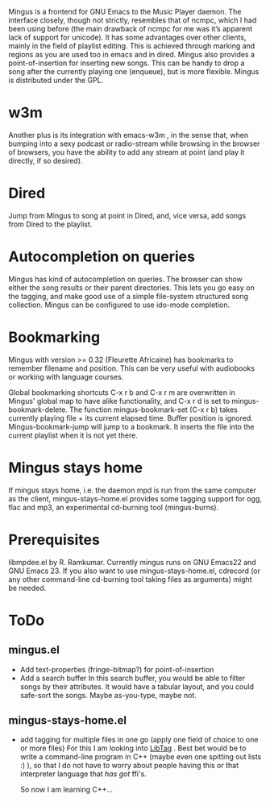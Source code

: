 Mingus is a frontend for GNU Emacs to the Music Player daemon. The
interface closely, though not strictly, resembles that of ncmpc, which
I had been using before (the main drawback of ncmpc for me was it’s
apparent lack of support for unicode). It has some advantages over
other clients, mainly in the field of playlist editing. This is
achieved through marking and regions as you are used too in emacs and
in dired. Mingus also provides a point-of-insertion for inserting new
songs. This can be handy to drop a song after the currently playing
one (enqueue), but is more flexible. Mingus is distributed under the
GPL.

w3m
===
Another plus is its integration with emacs-w3m , in the sense that,
when bumping into a sexy podcast or radio-stream while browsing in
the browser of browsers, you have the ability to add any stream at
point (and play it directly, if so desired).

Dired
=====
Jump from Mingus to song at point in Dired, and, vice versa, add songs
from Dired to the playlist.

Autocompletion on queries
=========================
Mingus has kind of autocompletion on queries. The browser can show
either the song results or their parent directories. This lets you go
easy on the tagging, and make good use of a simple file-system
structured song collection. Mingus can be configured to use ido-mode
completion.

Bookmarking
===========
Mingus with version >= 0.32 (Fleurette Africaine) has bookmarks to
remember filename and position. This can be very useful with
audiobooks or working with language courses.

Global bookmarking shortcuts C-x r b and C-x r m are overwritten in
Mingus' global map to have alike functionality, and C-x r d is set to
mingus-bookmark-delete. The function mingus-bookmark-set (C-x r b)
takes currently playing file + its current elapsed time. Buffer
position is ignored. Mingus-bookmark-jump will jump to a bookmark. It
inserts the file into the current playlist when it is not yet there.

Mingus stays home
=================
If mingus stays home, i.e. the daemon mpd is run from the same
computer as the client, mingus-stays-home.el provides some tagging
support for ogg, flac and mp3, an experimental cd-burning tool
(mingus-burns).

Prerequisites
=============
libmpdee.el by R. Ramkumar. Currently mingus runs on GNU Emacs22 and
GNU Emacs 23. If you also want to use mingus-stays-home.el, cdrecord (or
any other command-line cd-burning tool taking files as arguments) might
be needed.

ToDo
====
mingus.el
---------
- Add text-properties (fringe-bitmap?) for point-of-insertion
- Add a search buffer In this search buffer, you would be able to
   filter songs by their attributes. It would have a tabular layout,
   and you could safe-sort the songs. Maybe as-you-type, maybe not.

mingus-stays-home.el
--------------------
- add tagging for multiple files in one go (apply one field of choice to one or more files)
   For this I am looking into [LibTag](http://developer.kde.org/~wheeler/taglib.html) . Best bet would be to write a
   command-line program in C++ (maybe even one spitting out lists :)
   ), so that I do not have to worry about people having this or that
   interpreter language that *has got* ffi's.

   So now I am learning C++...


